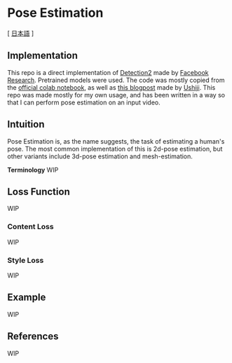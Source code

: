 # Pose Estimation

[ [日本語](<pose_estimation(jp).md>) ]

## Implementation

This repo is a direct implementation of [Detection2](https://github.com/facebookresearch/detectron2) made by [Facebook Research](https://github.com/facebookresearch). Pretrained models were used. The code was mostly copied from the [official colab notebook](https://colab.research.google.com/drive/16jcaJoc6bCFAQ96jDe2HwtXj7BMD_-m5?usp=sharing), as well as [this blogpost](https://www.ushiji.online/detectron2) made by [Ushiji](https://twitter.com/ushiji_12). This repo was made mostly for my own usage, and has been written in a way so that I can perform pose estimation on an input video.

## Intuition

Pose Estimation is, as the name suggests, the task of estimating a human's pose. The most common implementation of this is 2d-pose estimation, but other variants include 3d-pose estimation and mesh-estimation.

**Terminology**
WIP

## Loss Function

WIP

### Content Loss

WIP

### Style Loss

WIP

## Example

WIP

## References

WIP
